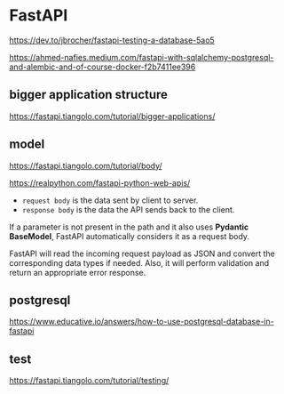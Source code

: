 # FastAPI
https://dev.to/jbrocher/fastapi-testing-a-database-5ao5

https://ahmed-nafies.medium.com/fastapi-with-sqlalchemy-postgresql-and-alembic-and-of-course-docker-f2b7411ee396

## bigger application structure
https://fastapi.tiangolo.com/tutorial/bigger-applications/

## model
https://fastapi.tiangolo.com/tutorial/body/

https://realpython.com/fastapi-python-web-apis/

- `request body` is the data sent by client to server. 
- `response body` is the data the API sends back to the client.

If a parameter is not present in the path and it also uses **Pydantic BaseModel**, FastAPI automatically considers it as a request body. 

FastAPI will read the incoming request payload as JSON and convert the corresponding data types if needed. Also, it will perform validation and return an appropriate error response.

## postgresql
https://www.educative.io/answers/how-to-use-postgresql-database-in-fastapi

## test
https://fastapi.tiangolo.com/tutorial/testing/
